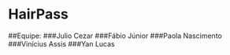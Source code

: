 # HairPass

##Equipe:
###Julio Cezar
###Fábio Júnior
###Paola Nascimento
###Vinícius Assis
###Yan Lucas
